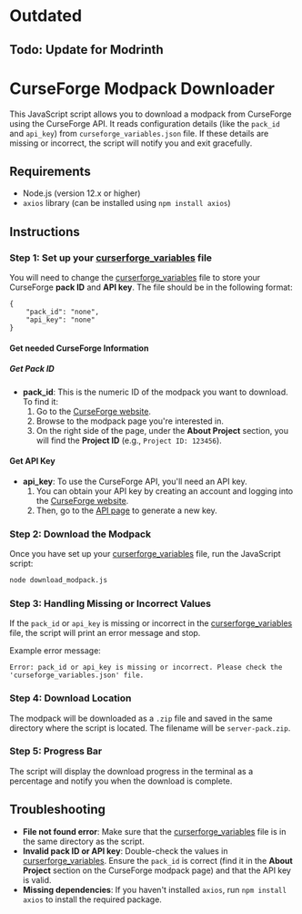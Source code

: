 # Outdated
## Todo: Update for Modrinth

# CurseForge Modpack Downloader

This JavaScript script allows you to download a modpack from CurseForge using the CurseForge API. It reads configuration details (like the `pack_id` and `api_key`) from `curseforge_variables.json` file. If these details are missing or incorrect, the script will notify you and exit gracefully.

## Requirements

- Node.js (version 12.x or higher)
- `axios` library (can be installed using `npm install axios`)

## Instructions

### Step 1: Set up your [curserforge_variables](./curseforge_variables.json) file

You will need to change the [curserforge_variables](./curseforge_variables.json) file to store your CurseForge **pack ID** and **API key**. The file should be in the following format:

```
{
    "pack_id": "none",
    "api_key": "none"
}
```
#### Get needed CurseForge Information

##### Get Pack ID
- **pack_id**: This is the numeric ID of the modpack you want to download. To find it:
  1. Go to the [CurseForge website](https://www.curseforge.com/minecraft/modpacks).
  2. Browse to the modpack page you're interested in.
  3. On the right side of the page, under the **About Project** section, you will find the **Project ID** (e.g., `Project ID: 123456`).

#### Get API Key
- **api_key**: To use the CurseForge API, you'll need an API key.
  1. You can obtain your API key by creating an account and logging into the [CurseForge website](https://www.curseforge.com/).
  2. Then, go to the [API page](https://console.curseforge.com/) to generate a new key.

### Step 2: Download the Modpack

Once you have set up your [curserforge_variables](./curseforge_variables.json) file, run the JavaScript script:

```bash
node download_modpack.js
```

### Step 3: Handling Missing or Incorrect Values

If the `pack_id` or `api_key` is missing or incorrect in the [curserforge_variables](./curseforge_variables.json) file, the script will print an error message and stop.

Example error message:

```
Error: pack_id or api_key is missing or incorrect. Please check the 'curseforge_variables.json' file.
```

### Step 4: Download Location

The modpack will be downloaded as a `.zip` file and saved in the same directory where the script is located. The filename will be `server-pack.zip`.

### Step 5: Progress Bar

The script will display the download progress in the terminal as a percentage and notify you when the download is complete.

## Troubleshooting

- **File not found error**: Make sure that the [curserforge_variables](./curseforge_variables.json) file is in the same directory as the script.
- **Invalid pack ID or API key**: Double-check the values in [curserforge_variables](./curseforge_variables.json). Ensure the `pack_id` is correct (find it in the **About Project** section on the CurseForge modpack page) and that the API key is valid.
- **Missing dependencies**: If you haven't installed `axios`, run `npm install axios` to install the required package.
